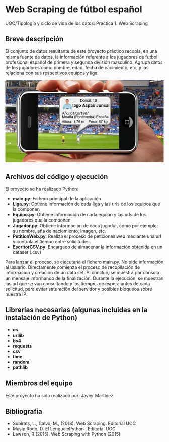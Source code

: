 # Web Scraping de fútbol español
UOC/Tipología y ciclo de vida de los datos: Práctica 1. Web Scraping

## Breve descripción

El conjunto de datos resultante de este proyecto práctico recopia, en una misma fuente de datos, la información referente a los jugadores de futbol profesional español de primera y segunda división masculino. Agrupa datos de los jugadores como nombre, edad, fecha de nacimiento, etc, y los relaciona con sus respectivos equipos y liga.

<img src="documentacion/Imagen.jpg">

## Archivos del código y ejecución

El proyecto se ha realizado Python:

- **main.py**:        Fichero principal de la aplicación 
- **Liga.py**:        Obtiene información de cada liga y las urls de los equipos que la componen
- **Equipo.py**:      Obtiene información de cada equipo y las urls de los jugadores que la componen
- **Jugador.py**:     Obtiene información de cada jugador, como por ejemplo: su nombre, aña de naciemiento, imagen, etc.
- **PetitionWeb.py**: Realiza el proceso de peticiones web mediante una url y controla el tiempo entre solicitudes.
- **EscritorCSV.py**: Encargado de almacenar la información obtenida en un dataset (.csv)

Para lanzar el proceso, se ejecutaría el fichero main.py. No pide información al usuario. Directamente comienza el proceso de recopilación de información y creación de un data set. Al concluir, se muestra por consola un mensaje informando de la finalización.
Durante la ejecución, se muestran las url que se van consultando y los tiempos de espera antes de cada solicitud, para evitar saturación del servidor y posibles bloqueos sobre nuestra IP.

## Librerías necesarias (algunas incluidas en la instalación de Python)

- **os**
- **urllib**
- **bs4**
- **requests**
- **csv**
- **time**
- **random**
- **pathlib**


## Miembros del equipo

Este proyecto ha sido realizado por: Javier Martínez

## Bibliografía

- Subirats, L., Calvo, M., (2018). Web Scraping. Editorial UOC
- Masip Rodo, D. El LenguajePython . Editorial UOC
- Lawson, R.(2015). Web Scraping with Python (2015)
